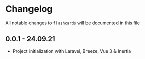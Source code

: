 # Changelog

All notable changes to `flashcards` will be documented in this file

## 0.0.1 - 24.09.21

- Project initialization with Laravel, Breeze, Vue 3 & Inertia
